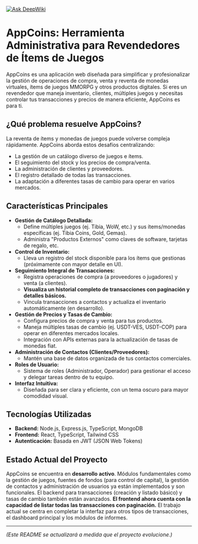 [![Ask DeepWiki](https://deepwiki.com/badge.svg)](https://deepwiki.com/JfMc20/appcoins)

# AppCoins: Herramienta Administrativa para Revendedores de Ítems de Juegos

AppCoins es una aplicación web diseñada para simplificar y profesionalizar la gestión de operaciones de compra, venta y reventa de monedas virtuales, ítems de juegos MMORPG y otros productos digitales. Si eres un revendedor que maneja inventario, clientes, múltiples juegos y necesitas controlar tus transacciones y precios de manera eficiente, AppCoins es para ti.

## ¿Qué problema resuelve AppCoins?

La reventa de ítems y monedas de juegos puede volverse compleja rápidamente. AppCoins aborda estos desafíos centralizando:

*   La gestión de un catálogo diverso de juegos e ítems.
*   El seguimiento del stock y los precios de compra/venta.
*   La administración de clientes y proveedores.
*   El registro detallado de todas las transacciones.
*   La adaptación a diferentes tasas de cambio para operar en varios mercados.

## Características Principales

*   **Gestión de Catálogo Detallada:**
    *   Define múltiples juegos (ej. Tibia, WoW, etc.) y sus ítems/monedas específicas (ej. Tibia Coins, Gold, Gemas).
    *   Administra "Productos Externos" como claves de software, tarjetas de regalo, etc.
*   **Control de Inventario:**
    *   Lleva un registro del stock disponible para los ítems que gestionas (próximamente con mayor detalle en UI).
*   **Seguimiento Integral de Transacciones:**
    *   Registra operaciones de compra (a proveedores o jugadores) y venta (a clientes).
    *   **Visualiza un historial completo de transacciones con paginación y detalles básicos.**
    *   Vincula transacciones a contactos y actualiza el inventario automáticamente (en desarrollo).
*   **Gestión de Precios y Tasas de Cambio:**
    *   Configura precios de compra y venta para tus productos.
    *   Maneja múltiples tasas de cambio (ej. USDT-VES, USDT-COP) para operar en diferentes mercados locales.
    *   Integración con APIs externas para la actualización de tasas de monedas fiat.
*   **Administración de Contactos (Clientes/Proveedores):**
    *   Mantén una base de datos organizada de tus contactos comerciales.
*   **Roles de Usuario:**
    *   Sistema de roles (Administrador, Operador) para gestionar el acceso y delegar tareas dentro de tu equipo.
*   **Interfaz Intuitiva:**
    *   Diseñada para ser clara y eficiente, con un tema oscuro para mayor comodidad visual.

## Tecnologías Utilizadas

*   **Backend:** Node.js, Express.js, TypeScript, MongoDB
*   **Frontend:** React, TypeScript, Tailwind CSS
*   **Autenticación:** Basada en JWT (JSON Web Tokens)

## Estado Actual del Proyecto

AppCoins se encuentra en **desarrollo activo**. Módulos fundamentales como la gestión de juegos, fuentes de fondos (para control de capital), la gestión de contactos y administración de usuarios ya están implementados y son funcionales. El backend para transacciones (creación y listado básico) y tasas de cambio también están avanzados. **El frontend ahora cuenta con la capacidad de listar todas las transacciones con paginación.** El trabajo actual se centra en completar la interfaz para otros tipos de transacciones, el dashboard principal y los módulos de informes.

---

_(Este README se actualizará a medida que el proyecto evolucione.)_
